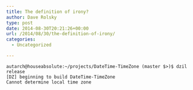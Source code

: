 ```yaml
---
title: The definition of irony?
author: Dave Rolsky
type: post
date: 2014-08-30T20:21:26+00:00
url: /2014/08/30/the-definition-of-irony/
categories:
  - Uncategorized

---
```

    autarch@houseabsolute:~/projects/DateTime-TimeZone (master $>)$ dzil release
    [DZ] beginning to build DateTime-TimeZone
    Cannot determine local time zone